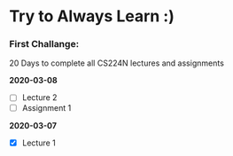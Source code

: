 # Try to Always Learn :)



### First Challange:

20 Days to complete all CS224N lectures and assignments

**2020-03-08**

- [ ] Lecture 2
- [ ] Assignment 1

**2020-03-07**

- [x] Lecture 1







